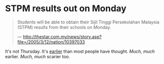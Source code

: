STPM results out on Monday
===

> Students will be able to obtain their <span lang="ms">Sijil Tinggi Persekolahan Malaysia</span> (STPM) results from their schools on Monday.
>
> — <http://thestar.com.my/news/story.asp?file=/2005/3/12/nation/10397033>

It's not Thursday. It's [earlier](http://thestar.com.my/news/story.asp?file=/2005/3/12/nation/10397033 "STPM results out on Monday") than most people have thought. *Much, much* earlier. *Much, much* scarier too.